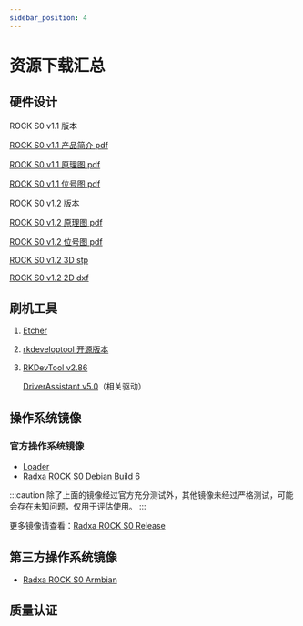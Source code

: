```yaml
---
sidebar_position: 4
---
```


# 资源下载汇总

## 硬件设计

ROCK S0 v1.1 版本

[ROCK S0 v1.1 产品简介 pdf](https://dl.radxa.com/rockpis0/radxa_rock_s0_product_brief_Revision_1.0.pdf)

[ROCK S0 v1.1 原理图 pdf](https://dl.radxa.com/rockpis0/radxa_rock_s0_v1_1_schematic.pdf)

[ROCK S0 v1.1 位号图 pdf](https://dl.radxa.com/rockpis0/radxa_rock_s0_v1_1_smd.pdf)

ROCK S0 v1.2 版本

[ROCK S0 v1.2 原理图 pdf](https://dl.radxa.com/rockpis0/radxa_rock_s0_v1200_schematic.pdf)

[ROCK S0 v1.2 位号图 pdf](https://dl.radxa.com/rockpis0/radxa_rock_s0_v1200_smd.pdf)

[ROCK S0 v1.2 3D stp](https://dl.radxa.com/rockpis0/radxa_rockpi_s0_v1200_pcba_3d_stp.zip)

[ROCK S0 v1.2 2D dxf](https://dl.radxa.com/rockpis0/radxa_rock_s0_v1200_2d_dxf.zip)

## 刷机工具

1. [Etcher](https://etcher.balena.io/#download-etcher/)

2. [rkdeveloptool 开源版本](https://opensource.rock-chips.com/wiki_Rkdeveloptool)

3. [RKDevTool v2.86](https://dl.radxa.com/tools/windows/RKDevTool_Release_v2.86.zip)

   [DriverAssistant v5.0](https://dl.radxa.com/tools/windows/DriverAssitant_v5.0.zip)（相关驱动）

## 操作系统镜像

### 官方操作系统镜像

- [Loader](https://dl.radxa.com/rockpis/images/loader/rk3308_loader_ddr589MHz_uart0_m0_v2.06.136sd.bin)
- [Radxa ROCK S0 Debian Build 6](https://github.com/radxa-build/rock-s0/releases/download/b6/rock-s0_debian_bookworm_cli_b6.img.xz)

:::caution
除了上面的镜像经过官方充分测试外，其他镜像未经过严格测试，可能会存在未知问题，仅用于评估使用。
:::

更多镜像请查看：[Radxa ROCK S0 Release](https://github.com/radxa-build/rock-s0/releases)

## 第三方操作系统镜像

- [Radxa ROCK S0 Armbian](https://www.armbian.com/radxa-rock-s0/)

## 质量认证
